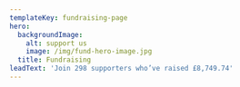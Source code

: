 ```yaml
---
templateKey: fundraising-page
hero:
  backgroundImage:
    alt: support us
    image: /img/fund-hero-image.jpg
  title: Fundraising
leadText: 'Join 298 supporters who’ve raised £8,749.74'
---
```


